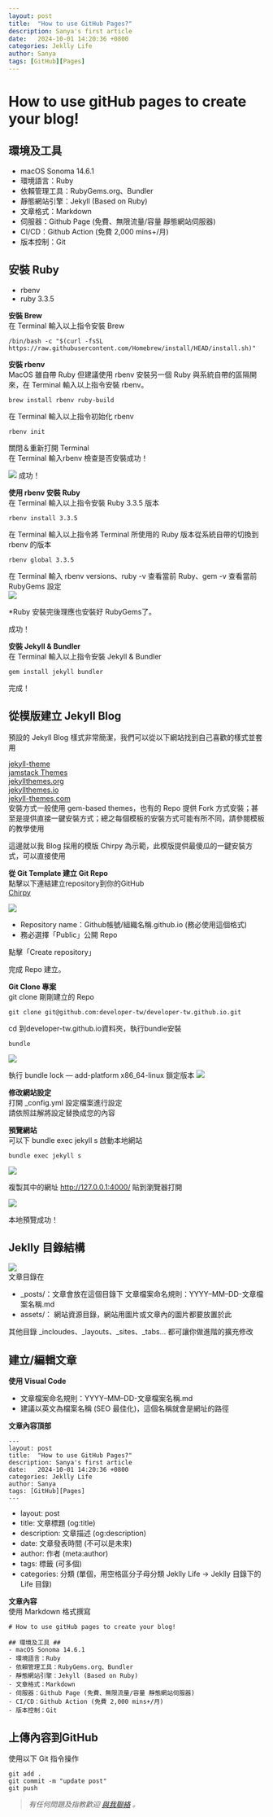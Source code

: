 ```yaml
---
layout: post
title:  "How to use GitHub Pages?"
description: Sanya's first article
date:   2024-10-01 14:20:36 +0800
categories: Jeklly Life
author: Sanya
tags: [GitHub][Pages]
---
```

# How to use gitHub pages to create your blog!  

## 環境及工具 ## 
- macOS Sonoma 14.6.1
- 環境語言：Ruby  
- 依賴管理工具：RubyGems.org、Bundler  
- 靜態網站引擎：Jekyll (Based on Ruby)  
- 文章格式：Markdown  
- 伺服器：Github Page (免費、無限流量/容量 靜態網站伺服器)  
- CI/CD：Github Action (免費 2,000 mins+/月)  
- 版本控制：Git  

## 安裝 Ruby ##
- rbenv
- ruby 3.3.5

**安裝 Brew**  
在 Terminal 輸入以上指令安裝 Brew
```
/bin/bash -c "$(curl -fsSL https://raw.githubusercontent.com/Homebrew/install/HEAD/install.sh)"
```
**安裝 rbenv**  
MacOS 雖自帶 Ruby 但建議使用 rbenv 安裝另一個 Ruby 與系統自帶的區隔開來，在 Terminal 輸入以上指令安裝 rbenv。
```
brew install rbenv ruby-build
```

在 Terminal 輸入以上指令初始化 rbenv  
```
rbenv init
```
關閉＆重新打開 Terminal  
在 Terminal 輸入rbenv 檢查是否安裝成功！  

![](../assets/post_images/2024-10-01-githubPages/check_rbenv.png)
成功！  

**使用 rbenv 安裝 Ruby**  
在 Terminal 輸入以上指令安裝 Ruby 3.3.5 版本  
```
rbenv install 3.3.5
```
在 Terminal 輸入以上指令將 Terminal 所使用的 Ruby 版本從系統自帶的切換到 rbenv 的版本  
```
rbenv global 3.3.5
```
在 Terminal 輸入 rbenv versions、ruby -v 查看當前 Ruby、gem -v 查看當前 RubyGems 設定  
![](../assets/post_images/2024-10-01-githubPages/check_gem.png)

*Ruby 安裝完後理應也安裝好 RubyGems了。

成功！

**安裝 Jekyll & Bundler**  
在 Terminal 輸入以上指令安裝 Jekyll & Bundler  
```
gem install jekyll bundler
```
完成！  

## 從模版建立 Jekyll Blog
預設的 Jekyll Blog 樣式非常簡潔，我們可以從以下網站找到自己喜歡的樣式並套用  

[jekyll-theme](https://github.com/topics/jekyll-theme)  
[jamstack Themes](https://jamstackthemes.dev/ssg/jekyll/)  
[jekyllthemes.org](http://jekyllthemes.org/)  
[jekyllthemes.io](https://jekyllthemes.io/)  
[jekyll-themes.com](https://jekyll-themes.com/)  
安裝方式一般使用 gem-based themes，也有的 Repo 提供 Fork 方式安裝；甚至是提供直接一鍵安裝方式；總之每個模板的安裝方式可能有所不同，請參閱模板的教學使用
  
這邊就以我 Blog 採用的模版 Chirpy 為示範，此模版提供最傻瓜的一鍵安裝方式，可以直接使用

**從 Git Template 建立 Git Repo**  
點擊以下連結建立repository到你的GitHub  
[Chirpy](https://github.com/cotes2020/chirpy-starter/generate)

![](../assets/post_images/2024-10-01-githubPages/create_repository.png)

- Repository name：Github帳號/組織名稱.github.io (務必使用這個格式)
- 務必選擇「Public」公開 Repo

點擊「Create repository」

完成 Repo 建立。  

**Git Clone 專案**  
git clone 剛剛建立的 Repo
```
git clone git@github.com:developer-tw/developer-tw.github.io.git
```
cd 到developer-tw.github.io資料夾，執行bundle安裝  
```
bundle
```
![](../assets/post_images/2024-10-01-githubPages/install_bundle.png)

執行 bundle lock — add-platform x86_64-linux 鎖定版本
![](../assets/post_images/2024-10-01-githubPages/bundle_lock.png)

**修改網站設定**  
打開 _config.yml 設定檔案進行設定  
請依照註解將設定替換成您的內容


**預覽網站**  
可以下 bundle exec jekyll s 啟動本地網站
```
bundle exec jekyll s
```
![](../assets/post_images/2024-10-01-githubPages/bundle_exec.png)

複製其中的網址 http://127.0.0.1:4000/ 貼到瀏覽器打開

![](../assets/post_images/2024-10-01-githubPages/preview_website.png)  
  
本地預覽成功！

## Jeklly 目錄結構  

![](../assets/post_images/2024-10-01-githubPages/jeklly_tree.png)  
文章目錄在
- _posts/：文章會放在這個目錄下
文章檔案命名規則：YYYY–MM–DD-文章檔案名稱.md
- assets/：
網站資源目錄，網站用圖片或文章內的圖片都要放置於此  

其他目錄 _incloudes、_layouts、_sites、_tabs… 都可讓你做進階的擴充修改

## 建立/編輯文章  
**使用 Visual Code**  
- 文章檔案命名規則：YYYY–MM–DD-文章檔案名稱.md  
- 建議以英文為檔案名稱 (SEO 最佳化)，這個名稱就會是網址的路徑  
  
**文章內容頂部**  
```
---
layout: post
title:  "How to use GitHub Pages?"
description: Sanya's first article
date:   2024-10-01 14:20:36 +0800
categories: Jeklly Life
author: Sanya
tags: [GitHub][Pages]
---
```

- layout: post  
- title: 文章標題 (og:title)  
- description: 文章描述 (og:description)  
- date: 文章發表時間 (不可以是未來)  
- author: 作者 (meta:author)  
- tags: 標籤 (可多個)  
- categories: 分類 (單個，用空格區分子母分類 Jeklly Life -> Jeklly 目錄下的 Life 目錄)  

**文章內容**   
使用 Markdown 格式撰寫  
```
# How to use gitHub pages to create your blog!  

## 環境及工具 ## 
- macOS Sonoma 14.6.1
- 環境語言：Ruby  
- 依賴管理工具：RubyGems.org、Bundler  
- 靜態網站引擎：Jekyll (Based on Ruby)  
- 文章格式：Markdown  
- 伺服器：Github Page (免費、無限流量/容量 靜態網站伺服器)  
- CI/CD：Github Action (免費 2,000 mins+/月)  
- 版本控制：Git  
```  

## 上傳內容到GitHub  
使用以下 Git 指令操作  
```
git add .
git commit -m "update post"
git push
```
    
      
        
          
            
              
              

> _有任何問題及指教歡迎 [與我聯絡](https://www.sanyaceo.com) 。_